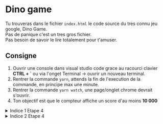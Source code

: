# Dino game

Tu trouveras dans le fichier `index.html` le code source du tres connu jeu google, Dino Game.<br/>
Pas de panique c'est un tres gros fichier.<br/>
Pas besoin de savoir le lire totalement pour t'amuser.<br/>

## Consigne

1. Ouvrir une console dans visual studio code grace au racourci clavier **CTRL + \`** ou via l'onget Terminal -> ouvrir un nouveau terminal.
2. Rentrer la commande `yarn`, attends la fin de l'execution de la commande, en principe max une minute.
3. Rentrer la commande `yarn watch`, une page/onglet chrome devrait s'ouvrir.
4. Ton objectif est que le compteur affiche un score d'au moins **10 000**

<details> 
  <summary>Indice 1 Etape 4</summary>
    Tricher en modifiant le code source<br/>
</details>

<details> 
  <summary>Indice 2 Etape 4</summary>
    Il existe plein de solution<br/>
    Par exemple modifier le <code>`javascript`</code><br/>
</details>
